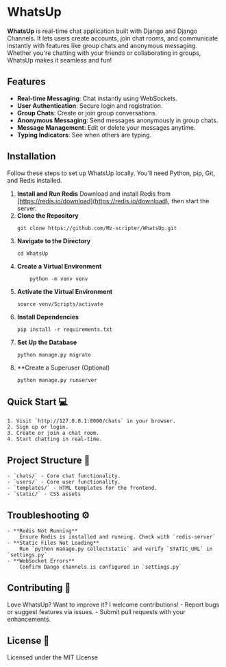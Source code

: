 # WhatsUp

**WhatsUp** is real-time chat application built with Django and Django Channels. It lets users create accounts, join chat rooms, and communicate instantly with features like group chats and anonymous messaging. Whether you're chatting with your friends or collaborating in groups, WhatsUp makes it seamless and fun!


## Features

- **Real-time Messaging**: Chat instantly using WebSockets.
- **User Authentication**: Secure login and registration.
- **Group Chats**: Create or join group conversations.
- **Anonymous Messaging**: Send messages anonymously in group chats.
- **Message Management**: Edit or delete your messages anytime.
- **Typing Indicators**: See when others are typing.


## Installation

Follow these steps to set up WhatsUp locally. You’ll need Python, pip, Git, and Redis installed.

1. **Install and Run Redis**
    Download and install Redis from [https://redis.io/download](https://redis.io/download), then start the server.
2. **Clone the Repository**
    ```
    git clone https://github.com/Mz-scripter/WhatsUp.git
    ```
3. **Navigate to the Directory**
    ```
    cd WhatsUp
    ```
4. **Create a Virtual Environment**
    ```
        python -m venv venv
    ```
5. **Activate the Virtual Environment**
    ```
    source venv/Scripts/activate
    ```
6. **Install Dependencies**
    ```
    pip install -r requirements.txt
    ```
7. **Set Up the Database**
    ```
    python manage.py migrate
    ```
8. **Create a Superuser (Optional)
    ```
    python manage.py runserver
    ```


## Quick Start 💻
    1. Visit `http://127.0.0.1:8000/chats` in your browser.
    2. Sign up or login.
    3. Create or join a chat room.
    4. Start chatting in real-time.


## Project Structure 📁
    - `chats/` - Core chat functionality.
    - `users/` - Core user functionality.
    - `templates/` - HTML templates for the frontend.
    - `static/` - CSS assets


## Troubleshooting ⚙
    - **Redis Not Running**
        Ensure Redis is installed and running. Check with `redis-server`
    - **Static Files Not Loading**
        Run `python manage.py collectstatic` and verify `STATIC_URL` in `settings.py`
    - **WebSocket Errors**
        Confirm Dango channels is configured in `settings.py`


## Contributing 🤝
Love WhatsUp? Want to improve it? I welcome contributions!
    - Report bugs or suggest features via issues.
    - Submit pull requests with your enhancements.


## License 📃
Licensed under the MIT License